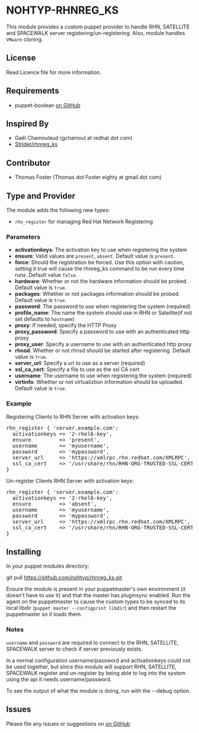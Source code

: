 # NOHTYP-RHNREG_KS

This module provides a custom puppet provider to handle RHN, SATELLITE 
and SPACEWALK server registering/un-registering. Also, module handles
`VMware` cloning.

## License

Read Licence file for more information.

## Requirements
* puppet-boolean [on GitHub](https://github.com/adrienthebo/puppet-boolean)

## Inspired By
* Gaël Chamoulaud (gchamoul at redhat dot com)
* [Strider/rhnreg_ks](https://forge.puppetlabs.com/strider/rhnreg_ks)

## Contributor 
* Thomas Foster (Thomas dot Foster eighty at gmail dot com)

## Type and Provider

The module adds the following new types:

* `rhn_register` for managing Red Hat Network Registering

### Parameters

- **activationkeys**: The activation key to use when registering the system
- **ensure**: Valid values are `present`, `absent`. Default value is `present`.
- **force**: Should the registration be forced. Use this option with caution, setting it true will cause the rhnreg_ks command to be run every time runs. Default value `false`.
- **hardware**: Whether or not the hardware information should be probed. Default value is `true`.
- **packages**: Whether or not packages information should be probed. Default value is `true`.
- **password**: The password to use when registering the system (required)
- **profile_name**: The name the system should use in RHN or Satellite(if not set defaults to `hostname`)
- **proxy**: If needed, specify the HTTP Proxy
- **proxy_password**: Specify a password to use with an authenticated http proxy
- **proxy_user**: Specify a username to use with an authenticated http proxy
- **rhnsd**: Whether or not rhnsd should be started after registering. Default value is `true`.
- **server_url**: Specify a url to use as a server (required)
- **ssl_ca_cert**: Specify a file to use as the ssl CA cert
- **username**: The username to use when registering the system (required)
- **virtinfo**: Whether or not virtualiztion information should be uploaded. Default value is `true`.

### Example

Registering Clients to RHN Server with activation keys:

<pre>
rhn_register { 'server.example.com':
  activationkeys => '2-rhel6-key',
  ensure         => 'present',
  username       => 'myusername',
  password       => 'mypassword',
  server_url     => 'https://xmlrpc.rhn.redhat.com/XMLRPC',
  ssl_ca_cert    => '/usr/share/rhn/RHN-ORG-TRUSTED-SSL-CERT',
}
</pre>

Un-register Clients RHN Server with activation keys:

<pre>
rhn_register { 'server.example.com':
  activationkeys => '2-rhel6-key',
  ensure         => 'absent',
  username       => 'myusername',
  password       => 'mypassword',
  server_url     => 'https://xmlrpc.rhn.redhat.com/XMLRPC',
  ssl_ca_cert    => '/usr/share/rhn/RHN-ORG-TRUSTED-SSL-CERT',
}
</pre>

## Installing

In your puppet modules directory:

  git pull https://github.com/nohtyp/rhnreg_ks.git 

Ensure the module is present in your puppetmaster's own environment (it doesn't
have to use it) and that the master has pluginsync enabled.  Run the agent on
the puppetmaster to cause the custom types to be synced to its local libdir
(`puppet master --configprint libdir`) and then restart the puppetmaster so it
loads them.

### Notes
`username` and `password` are required to connect to the RHN, SATELLITE, SPACEWALK server to check if server previously exists.

In a normal configuration username/password and activationkeys could not be used together, but since this module will support
RHN, SATELLITE, SPACEWALK register and un-register by being able to log into the system using the api it needs username/password.

To see the output of what the module is doing, run with the --debug option.

## Issues

Please file any issues or suggestions on [on GitHub](https://github.com/nohtyp/rhnreg_ks/issues)
